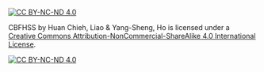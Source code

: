 [![CC BY-NC-ND 4.0][cc-by-nc-nd-shield]][cc-by-nc-nd]

CBFHSS by Huan Chieh, Liao & Yang-Sheng, Ho is licensed under a
[Creative Commons Attribution-NonCommercial-ShareAlike 4.0 International License][cc-by-nc-nd].

[![CC BY-NC-ND 4.0][cc-by-nc-nd-image]][cc-by-nc-nd]

[cc-by-nc-nd]: https://creativecommons.org/licenses/by-nc-nd/4.0/
[cc-by-nc-nd-image]: https://licensebuttons.net/l/by-nc-nd/4.0/88x31.png
[cc-by-nc-nd-shield]: https://img.shields.io/badge/licence-CC%20BY--NC--ND%204.0-green